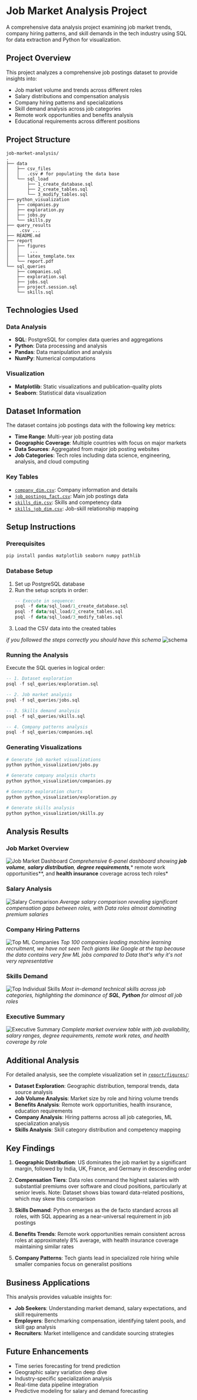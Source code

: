 # Job Market Analysis Project

A comprehensive data analysis project examining job market trends, company hiring patterns, and skill demands in the tech industry using SQL for data extraction and Python for visualization.

## Project Overview

This project analyzes a comprehensive job postings dataset to provide insights into:
- Job market volume and trends across different roles
- Salary distributions and compensation analysis  
- Company hiring patterns and specializations
- Skill demand analysis across job categories
- Remote work opportunities and benefits analysis
- Educational requirements across different positions

## Project Structure

```
job-market-analysis/
.
├── data
│   ├── csv_files
│   │   .csv # for populating the data base 
│   └── sql_load  
│       ├── 1_create_database.sql
│       ├── 2_create_tables.sql
│       └── 3_modify_tables.sql
├── python_visualization
│   ├── companies.py
│   ├── exploration.py
│   ├── jobs.py
│   └── skills.py
├── query_results
│    .csv ...
├── README.md
├── report
│   ├── figures
│   │    ...
│   ├── latex_template.tex
│   └── report.pdf
└── sql_queries
    ├── companies.sql
    ├── exploration.sql
    ├── jobs.sql
    ├── project.session.sql
    └── skills.sql
```

## Technologies Used

### Data Analysis
- **SQL**: PostgreSQL for complex data queries and aggregations
- **Python**: Data processing and analysis
- **Pandas**: Data manipulation and analysis
- **NumPy**: Numerical computations

### Visualization
- **Matplotlib**: Static visualizations and publication-quality plots
- **Seaborn**: Statistical data visualization

## Dataset Information

The dataset contains job postings data with the following key metrics:
- **Time Range**: Multi-year job posting data
- **Geographic Coverage**: Multiple countries with focus on major markets
- **Data Sources**: Aggregated from major job posting websites
- **Job Categories**: Tech roles including data science, engineering, analysis, and cloud computing

### Key Tables
- [`company_dim.csv`](data/csv_files/company_dim.csv): Company information and details  
- [`job_postings_fact.csv`](data/csv_files/job_postings_fact.csv): Main job postings data
- [`skills_dim.csv`](data/csv_files/skills_dim.csv): Skills and competency data
- [`skills_job_dim.csv`](data/csv_files/skills_job_dim.csv): Job-skill relationship mapping

## Setup Instructions

### Prerequisites
```bash
pip install pandas matplotlib seaborn numpy pathlib
```

### Database Setup
1. Set up PostgreSQL database
2. Run the setup scripts in order:
   ```sql
   -- Execute in sequence:
   psql -f data/sql_load/1_create_database.sql
   psql -f data/sql_load/2_create_tables.sql  
   psql -f data/sql_load/3_modify_tables.sql
   ```
3. Load the CSV data into the created tables

_if you followed the steps correctly you should have this schema_
![schema](report/figures/pgadmin4schema.png)
### Running the Analysis
Execute the SQL queries in logical order:
```sql
-- 1. Dataset exploration
psql -f sql_queries/exploration.sql

-- 2. Job market analysis  
psql -f sql_queries/jobs.sql

-- 3. Skills demand analysis
psql -f sql_queries/skills.sql

-- 4. Company patterns analysis
psql -f sql_queries/companies.sql
```

### Generating Visualizations
```bash
# Generate job market visualizations
python python_visualization/jobs.py

# Generate company analysis charts
python python_visualization/companies.py

# Generate exploration charts
python python_visualization/exploration.py

# Generate skills analysis
python python_visualization/skills.py
```

## Analysis Results

### Job Market Overview
 


![Job Market Dashboard](report/figures/job_market_dashboard.png)
*Comprehensive 6-panel dashboard showing **job volume**, **salary distribution**, **degree requirements**,** remote work opportunities**, and **health insurance** coverage across tech roles*

### Salary Analysis
![Salary Comparison](report/figures/salary_comparison.png)
*Average salary comparison revealing significant compensation gaps between roles, with Data roles almost dominating premium salaries*

### Company Hiring Patterns
![Top ML Companies](report/figures/top_100_ml_companies.png)
*Top 100 companies leading machine learning recruitment, we have not seen Tech giants like Google at the top because the data contains very few ML jobs compared to Data that's why it's not very representative*

### Skills Demand
![Top Individual Skills](report/figures/top_10_individual_skills.png)
*Most in-demand technical skills across job categories, highlighting the dominance of **SQL**, **Python** for almost all job roles*

### Executive Summary
![Executive Summary](report/figures/executive_summary.png)
*Complete market overview table with job availability, salary ranges, degree requirements, remote work rates, and health coverage by role*

## Additional Analysis

For detailed analysis, see the complete visualization set in [`report/figures/`](report/figures/):
- **Dataset Exploration**: Geographic distribution, temporal trends, data source analysis
- **Job Volume Analysis**: Market size by role and hiring volume trends  
- **Benefits Analysis**: Remote work opportunities, health insurance, education requirements
- **Company Analysis**: Hiring patterns across all job categories, ML specialization analysis
- **Skills Analysis**: Skill category distribution and competency mapping
 

## Key Findings

1. **Geographic Distribution**: US dominates the job market by a significant margin, followed by India, UK, France, and Germany in descending order

2. **Compensation Tiers**: Data roles command the highest salaries with substantial premiums over software and cloud positions, particularly at senior levels. Note: Dataset shows bias toward data-related positions, which may skew this comparison

3. **Skills Demand**: Python emerges as the de facto standard across all roles, with SQL appearing as a near-universal requirement in job postings

4. **Benefits Trends**: Remote work opportunities remain consistent across roles at approximately 8% average, with health insurance coverage maintaining similar rates

5. **Company Patterns**: Tech giants lead in specialized role hiring while smaller companies focus on generalist positions
## Business Applications

This analysis provides valuable insights for:
- **Job Seekers**: Understanding market demand, salary expectations, and skill requirements
- **Employers**: Benchmarking compensation, identifying talent pools, and skill gap analysis  
- **Recruiters**: Market intelligence and candidate sourcing strategies



## Future Enhancements

- Time series forecasting for trend prediction
- Geographic salary variation deep dive
- Industry-specific specialization analysis
- Real-time data pipeline integration
- Predictive modeling for salary and demand forecasting